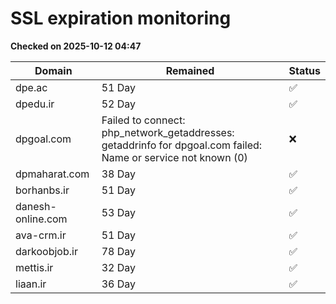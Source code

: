 # SSL expiration monitoring

**Checked on 2025-10-12 04:47**

| Domain | Remained | Status       |
|--------|----------|--------------|
| dpe.ac     | 51 Day   | ✅ |
| dpedu.ir     | 52 Day   | ✅ |
| dpgoal.com     | Failed to connect: php_network_getaddresses: getaddrinfo for dpgoal.com failed: Name or service not known (0)       | ❌ |
| dpmaharat.com     | 38 Day   | ✅ |
| borhanbs.ir     | 51 Day   | ✅ |
| danesh-online.com     | 53 Day   | ✅ |
| ava-crm.ir     | 51 Day   | ✅ |
| darkoobjob.ir     | 78 Day   | ✅ |
| mettis.ir     | 32 Day   | ✅ |
| liaan.ir     | 36 Day   | ✅ |
